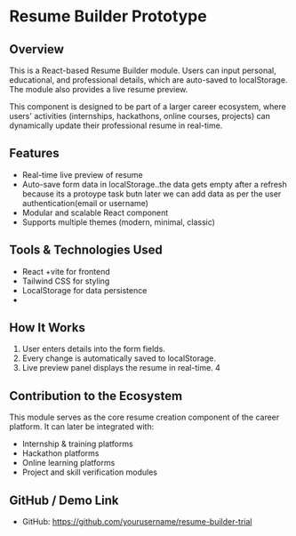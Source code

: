 
# Resume Builder Prototype

## Overview
This is a React-based Resume Builder module. Users can input personal, educational, and professional details, which are auto-saved to localStorage. The module also provides a live resume preview.

This component is designed to be part of a larger career ecosystem, where users' activities (internships, hackathons, online courses, projects) can dynamically update their professional resume in real-time.

## Features
- Real-time live preview of resume
- Auto-save form data in localStorage..the data gets empty after a refresh because its a protoype task butn later we can add data as per the user authentication(email or username)
- Modular and scalable React component
- Supports multiple themes (modern, minimal, classic)


## Tools & Technologies Used
- React +vite for frontend
- Tailwind CSS for styling
- LocalStorage for data persistence
- 

## How It Works
1. User enters details into the form fields.
2. Every change is automatically saved to localStorage.
3. Live preview panel displays the resume in real-time.
4

## Contribution to the Ecosystem
This module serves as the core resume creation component of the career platform. It can later be integrated with:
- Internship & training platforms
- Hackathon platforms
- Online learning platforms
- Project and skill verification modules

## GitHub / Demo Link
- GitHub: https://github.com/yourusername/resume-builder-trial

